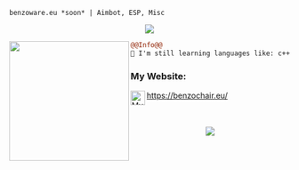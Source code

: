 ```
benzoware.eu *soon* | Aimbot, ESP, Misc
```
<p align="center">
  <img src="https://readme-typing-svg.herokuapp.com/?center=true&vCenter=true&color=016EEA&width=500&lines=Welcome+|+benzoware.eu" />
</p>

<img align="left" height="215" src="https://cdn.discordapp.com/attachments/968617865542529075/969389959331070022/kisspng-artist-pixel-art-lemon-demon-5d0905ab003381.2116298415608723630008.png"/>

```diff
@@Info@@
🚀 I'm still learning languages like: c++ / c# / js / py

```

### My Website:

<img align="left" alt="My Website" width="26px" src="https://raw.githubusercontent.com/issagloxk/benzochair.eu/main/favicon.ico" />https://benzochair.eu/
<br /><br /><br />
<p align="center"><img src=https://profile-counter.glitch.me/issagloxk/count.svg></p>
<br />

